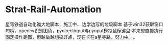 # Strat-Rail-Automation
星穹铁道自动化锄大地脚本，施工中...
边学边写的垃圾脚本
基于win32获取窗口句柄，opencv识别图色，pydirectinput与pynput模拟鼠标键盘
本来想直接执行固定操作跑图，但越做越想搞好点，现在卡在a星寻路，努力中。。。
